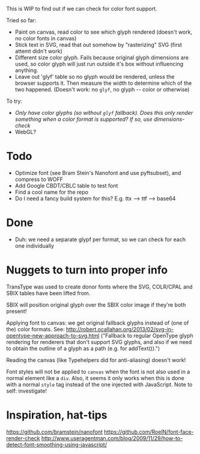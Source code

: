 This is WIP to find out if we can check for color font support.

Tried so far:

- Paint on canvas, read color to see which glyph rendered (doesn't work, no color fonts in canvas)
- Stick text in SVG, read that out somehow by "rasterizing" SVG (first attemt didn't work)
- Different size color glyph. Fails because original glyph dimensions are used, so color glyph will just run outside it's box without influencing anything.
- Leave out 'glyf' table so no glyph would be rendered, unless the browser supports it. Then measure the width to determine which of the two happened. (Doesn't work: no `glyf`, no glyph -- color or otherwise)

To try:

- *Only have color glyphs (so without `glyf` fallback). Does this only render something when a color format is supported? If so, use dimensions-check*
- WebGL?

# Todo

- Optimize font (see Bram Stein's Nanofont and use pyftsubset), and compress to WOFF
- Add Google CBDT/CBLC table to test font
- Find a cool name for the repo
- Do I need a fancy build system for this? E.g. ttx --> ttf --> base64

# Done

- Duh: we need a separate glypf per format, so we can check for each one individually


# Nuggets to turn into proper info

TransType was used to create donor fonts where the SVG, COLR/CPAL and SBIX tables have been lifted from.

SBIX will position original glyph over the SBIX color image if they're both present!

Applying font to canvas: we get original fallback glyphs instead of (one of the) color formats. See: http://robert.ocallahan.org/2013/02/svg-in-opentype-new-approach-to-svg.html ("Fallback to regular OpenType glyph rendering for renderers that don't support SVG glyphs, and also if we need to obtain the outline of a glyph as a path (e.g. for <canvas> addText()).")

Reading the canvas (like Typehelpers did for anti-aliasing) doesn't work!

Font styles will not be applied to `canvas` when the font is not also used in a normal element like a `div`. Also, it seems it only works when this is done with a normal `style` tag instead of the one injected with JavaScript. Note to self: investigate!

# Inspiration, hat-tips

https://github.com/bramstein/nanofont
https://github.com/RoelN/font-face-render-check
http://www.useragentman.com/blog/2009/11/29/how-to-detect-font-smoothing-using-javascript/